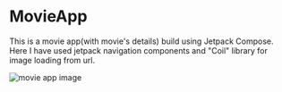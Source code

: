 # MovieApp
This is a movie app(with movie's details) build using Jetpack Compose. Here I have used jetpack navigation components and "Coil" library for image loading from url.


![movie app image](https://github.com/sayandbera/MovieApp/assets/138639834/740eab2c-46f1-457a-a626-3bdb9269ad70)

